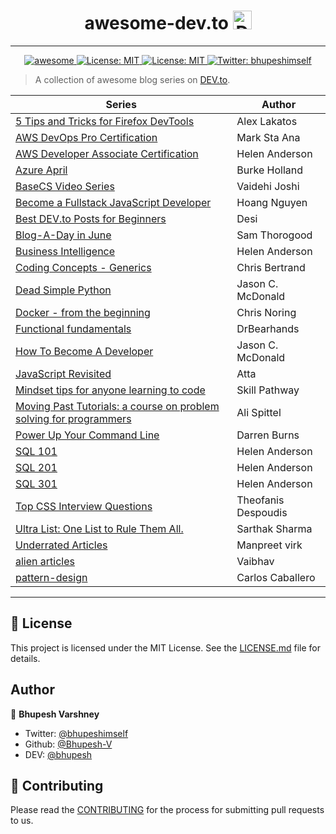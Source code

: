 
<h1 align="center">awesome-dev.to <img src="https://d2fltix0v2e0sb.cloudfront.net/dev-badge.svg" alt="DEV Community" height="30" width="30"></h1>

---

<p align="center">
  
  <a href="https://github.com/topics/awesome">
    <img alt="awesome" src="https://cdn.rawgit.com/sindresorhus/awesome/d7305f38d29fed78fa85652e3a63e154dd8e8829/media/badge.svg" target="_blank" />
  </a>
  <a href="http://makeapullrequest.com">
    <img alt="License: MIT" src="https://img.shields.io/badge/PRs-welcome-brightgreen.svg?style=flat-square" target="_blank" />
  </a>
  <a href="https://github.com/Bhupesh-V/awesome-dev.to/blob/master/LICENSE">
    <img alt="License: MIT" src="https://img.shields.io/apm/l/atomic-design-ui.svg?" target="_blank" />
  </a>
  <a href="https://twitter.com/bhupeshimself">
    <img alt="Twitter: bhupeshimself" src="https://img.shields.io/twitter/follow/bhupeshimself.svg?style=social" target="_blank" />
  </a>
</p>

> A collection of awesome blog series on [DEV.to](https://dev.to/).

| Series | Author |
|--------|--------|
| [5 Tips and Tricks for Firefox DevTools](https://dev.to/lakatos88/5-tips-and-tricks-for-firefox-devtools-page-inspector-2p95) |Alex Lakatos|
| [AWS DevOps Pro Certification](https://dev.to/booyaa/aws-devops-pro-certification-blog-post-series-6hg) |Mark Sta Ana|
| [AWS Developer Associate Certification](https://dev.to/helenanders26/the-journey-to-aws-certification-1bnn) |Helen Anderson|
| [Azure April](https://dev.to/azure/create-an-email-subscription-with-azure-functions-part-1-1m0k) |Burke Holland|
| [BaseCS Video Series](https://dev.to/vaidehijoshi/linked-lists--basecs-video-series--2le8) |Vaidehi Joshi|
| [Become a Fullstack JavaScript Developer](https://dev.to/hoangbkit/become-a-fullstack-javascript-developer-part-1-the-motivation-1h4c) |Hoang Nguyen|
| [Best DEV.to Posts for Beginners](https://dev.to/desi/best-dev-to-posts-for-beginners-week-of-march-31-2019-4ngg) |Desi|
| [Blog-A-Day in June](https://dev.to/samthor/rebuild-only-when-necessary-in-node-506e) |Sam Thorogood|
| [Business Intelligence](https://dev.to/helenanders26/thoughts-on-dashboard-design-383d) |Helen Anderson|
| [Coding Concepts - Generics](https://dev.to/designpuddle/coding-concepts---generics-34cf) |Chris Bertrand|
| [Dead Simple Python](https://dev.to/codemouse92/introducing-dead-simple-python-563o) |Jason C. McDonald|
| [Docker - from the beginning](https://dev.to/azure/docker---from-the-beginning-part-i-28c6) |Chris Noring|
| [Functional fundamentals](https://dev.to/drbearhands/a-series-on-functional-fundamentals-48mb) |DrBearhands|
| [How To Become A Developer](https://dev.to/codemouse92/how-to-become-a-developer-part-1-coding-skills-5fen) |Jason C. McDonald|
| [JavaScript Revisited](https://dev.to/attacomsian/how-to-show-desktop-notifications-using-javascript-5aco) |Atta|
| [Mindset tips for anyone learning to code](https://dev.to/skill_pathway/why-learning-to-code-makes-you-feel-incompetentand-ways-to-combat-it-1ch) |Skill Pathway|
| [Moving Past Tutorials: a course on problem solving for programmers ](https://dev.to/aspittel/moving-past-tutorials-a-course-on-problem-solving-for-programmers-3oa4) |Ali Spittel|
| [Power Up Your Command Line](https://dev.to/_darrenburns/10-tools-to-power-up-your-command-line-4id4) |Darren Burns|
| [SQL 101](https://dev.to/helenanders26/five-sql-tips-2hb) |Helen Anderson|
| [SQL 201](https://dev.to/helenanders26/why-you-should-use-sql-ctes-25lk) |Helen Anderson|
| [SQL 301](https://dev.to/helenanders26/sql-301-why-you-need-sql-window-functions-part-1-6e1) |Helen Anderson|
| [Top CSS Interview Questions](https://dev.to/theodesp/top-css-interview-questions-with-detailed-answers-part-i-5bjh) |Theofanis Despoudis|
| [Ultra List: One List to Rule Them All.](https://dev.to/teamxenox/-ultra-list-one-list-to-rule-them-all-march-19-4p4f) |Sarthak Sharma|
| [Underrated Articles](https://dev.to/teamxenox/underrated-articles-on-devto-last-week-o2l) |Manpreet virk|
| [alien articles](https://dev.to/teamxenox/5-alien-articles-of-the-week-worth-reading--2aom) |Vaibhav|
| [pattern-design](https://dev.to/carlillo/design-patterns---strategy-pattern-in-javascript-2hg3) |Carlos Caballero|

---

## :memo: License

This project is licensed under the MIT License. See the [LICENSE.md](LICENSE) file for details.

## Author

:bust_in_silhouette: **Bhupesh Varshney**

- Twitter: [@bhupeshimself](https://twitter.com/bhupeshimself)
- Github: [@Bhupesh-V](https://github.com/Bhupesh-V)
- DEV: [@bhupesh](https://dev.to/bhupesh)

## :wave: Contributing

Please read the [CONTRIBUTING](CONTRIBUTING.md) for the process for submitting pull requests to us.


